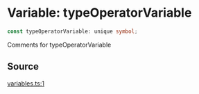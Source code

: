 # Variable: typeOperatorVariable

```ts
const typeOperatorVariable: unique symbol;
```

Comments for typeOperatorVariable

## Source

[variables.ts:1](http://source-url)
